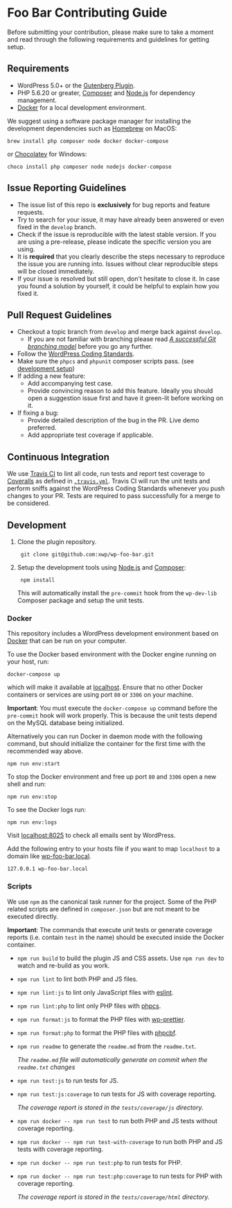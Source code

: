 # Foo Bar Contributing Guide

Before submitting your contribution, please make sure to take a moment and read through the following requirements and guidelines for getting setup.

## Requirements

- WordPress 5.0+ or the [Gutenberg Plugin](https://wordpress.org/plugins/gutenberg/).
- PHP 5.6.20 or greater, [Composer](https://getcomposer.org) and [Node.js](https://nodejs.org) for dependency management.
- [Docker](https://docs.docker.com/install/) for a local development environment.

We suggest using a software package manager for installing the development dependencies such as [Homebrew](https://brew.sh) on MacOS:

	brew install php composer node docker docker-compose

or [Chocolatey](https://chocolatey.org) for Windows:

	choco install php composer node nodejs docker-compose

## Issue Reporting Guidelines

- The issue list of this repo is **exclusively** for bug reports and feature requests.
- Try to search for your issue, it may have already been answered or even fixed in the `develop` branch.
- Check if the issue is reproducible with the latest stable version. If you are using a pre-release, please indicate the specific version you are using.
- It is **required** that you clearly describe the steps necessary to reproduce the issue you are running into. Issues without clear reproducible steps will be closed immediately.
- If your issue is resolved but still open, don't hesitate to close it. In case you found a solution by yourself, it could be helpful to explain how you fixed it.

## Pull Request Guidelines

- Checkout a topic branch from `develop` and merge back against `develop`.
    - If you are not familiar with branching please read [_A successful Git branching model_](http://nvie.com/posts/a-successful-git-branching-model/) before you go any further.
- Follow the [WordPress Coding Standards](https://make.wordpress.org/core/handbook/coding-standards/).
- Make sure the `phpcs` and `phpunit` composer scripts pass. (see [development setup](#development-setup))
- If adding a new feature:
    - Add accompanying test case.
    - Provide convincing reason to add this feature. Ideally you should open a suggestion issue first and have it green-lit before working on it.
- If fixing a bug:
    - Provide detailed description of the bug in the PR. Live demo preferred.
    - Add appropriate test coverage if applicable.

## Continuous Integration

We use [Travis CI](https://travis-ci.com) to lint all code, run tests and report test coverage to [Coveralls](https://coveralls.io) as defined in [`.travis.yml`](.travis.yml). Travis CI will run the unit tests and perform sniffs against the WordPress Coding Standards whenever you push changes to your PR. Tests are required to pass successfully for a merge to be considered.

## Development

1. Clone the plugin repository.

	    git clone git@github.com:xwp/wp-foo-bar.git

2. Setup the development tools using [Node.js](https://nodejs.org) and [Composer](https://getcomposer.org):

	    npm install

    This will automatically install the `pre-commit` hook from the `wp-dev-lib` Composer package and setup the unit tests.

### Docker

This repository includes a WordPress development environment based on [Docker](https://docs.docker.com/install/) that can be run on your computer.

To use the Docker based environment with the Docker engine running on your host, run:

	docker-compose up

which will make it available at [localhost](http://localhost). Ensure that no other Docker containers or services are using port `80` or `3306` on your machine. 

**Important**: You must execute the `docker-compose up` command before the `pre-commit` hook will work properly. This is because the unit tests depend on the MySQL database being initialized.

Alternatively you can run Docker in daemon mode with the following command, but should initialize the container for the first time with the recommended way above.

	npm run env:start

To stop the Docker environment and free up port `80` and `3306` open a new shell and run:

	npm run env:stop

To see the Docker logs run:

	npm run env:logs

Visit [localhost:8025](http://localhost:8025) to check all emails sent by WordPress.

Add the following entry to your hosts file if you want to map `localhost` to a domain like [wp-foo-bar.local](http://wp-foo-bar.local).

	127.0.0.1 wp-foo-bar.local

### Scripts

We use `npm` as the canonical task runner for the project. Some of the PHP related scripts are defined in `composer.json` but are not meant to be executed directly.

**Important**: The commands that execute unit tests or generate coverage reports (i.e. contain `test` in the name) should be executed inside the Docker container.

- `npm run build` to build the plugin JS and CSS assets. Use `npm run dev` to watch and re-build as you work.

- `npm run lint` to lint both PHP and JS files.

- `npm run lint:js` to lint only JavaScript files with [eslint](https://eslint.org/).

- `npm run lint:php` to lint only PHP files with [phpcs](https://github.com/squizlabs/PHP_CodeSniffer).

- `npm run format:js` to format the PHP files with [wp-prettier](https://github.com/Automattic/wp-prettier).

- `npm run format:php` to format the PHP files with [phpcbf](https://github.com/squizlabs/PHP_CodeSniffer).

- `npm run readme` to generate the `readme.md` from the `readme.txt`.

	_The `readme.md` file will automatically generate on commit when the `readme.txt` changes_

- `npm run test:js` to run tests for JS.

- `npm run test:js:coverage` to run tests for JS with coverage reporting.

	_The coverage report is stored in the `tests/coverage/js` directory._

- `npm run docker -- npm run test` to run both PHP and JS tests without coverage reporting.

- `npm run docker -- npm run test-with-coverage` to run both PHP and JS tests with coverage reporting.

- `npm run docker -- npm run test:php` to run tests for PHP.

- `npm run docker -- npm run test:php:coverage` to run tests for PHP with coverage reporting.

	_The coverage report is stored in the `tests/coverage/html` directory._
